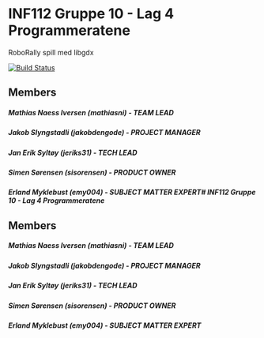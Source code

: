 # INF112 Gruppe 10 - Lag 4 Programmeratene
RoboRally spill med libgdx <br/>


[![Build Status](https://travis-ci.com/inf112-v21/Programmeratene.svg?branch=master)](https://travis-ci.com/inf112-v21/Programmeratene)

## Members
##### Mathias Naess Iversen (mathiasni) - TEAM LEAD
##### Jakob Slyngstadli (jakobdengode) - PROJECT MANAGER
##### Jan Erik Syltøy (jeriks31) - TECH LEAD
##### Simen Sørensen (sisorensen) - PRODUCT OWNER
##### Erland Myklebust (emy004) - SUBJECT MATTER EXPERT# INF112 Gruppe 10 - Lag 4 Programmeratene

## Members
##### Mathias Naess Iversen (mathiasni) - TEAM LEAD
##### Jakob Slyngstadli (jakobdengode) - PROJECT MANAGER
##### Jan Erik Syltøy (jeriks31) - TECH LEAD
##### Simen Sørensen (sisorensen) - PRODUCT OWNER
##### Erland Myklebust (emy004) - SUBJECT MATTER EXPERT
